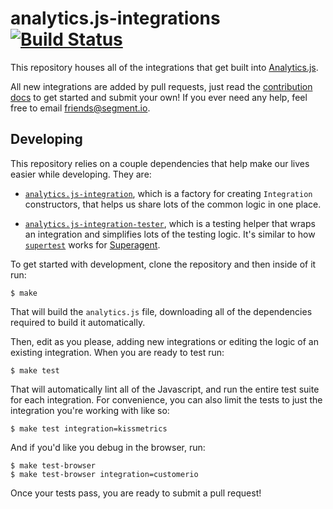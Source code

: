 
# analytics.js-integrations [![Build Status](https://travis-ci.org/segmentio/analytics.js-integrations.png)](https://travis-ci.org/segmentio/analytics.js-integrations)

This repository houses all of the integrations that get built into [Analytics.js](https://github.com/segmentio/analytics.js). 

All new integrations are added by pull requests, just read the [contribution docs](/Contributing.md) to get started and submit your own! If you ever need any help, feel free to email [friends@segment.io](mailto:friends@segment.io).


## Developing

This repository relies on a couple dependencies that help make our lives easier while developing. They are:

  - [`analytics.js-integration`](https://github.com/segmentio/analytics.js-integration), which is a factory for creating `Integration` constructors, that helps us share lots of the common logic in one place.

  - [`analytics.js-integration-tester`](https://github.com/segmentio/analytics.js-integration-tester), which is a testing helper that wraps an integration and simplifies lots of the testing logic. It's similar to how [`supertest`](https://github.com/visionmedia/supertest) works for [Superagent](https://github.com/visionmedia/superagent).

To get started with development, clone the repository and then inside of it run:

    $ make

That will build the `analytics.js` file, downloading all of the dependencies required to build it automatically.

Then, edit as you please, adding new integrations or editing the logic of an existing integration. When you are ready to test run:

    $ make test

That will automatically lint all of the Javascript, and run the entire test suite for each integration. For convenience, you can also limit the tests to just the integration you're working with like so:

    $ make test integration=kissmetrics

And if you'd like you debug in the browser, run:

    $ make test-browser
    $ make test-browser integration=customerio

Once your tests pass, you are ready to submit a pull request!

